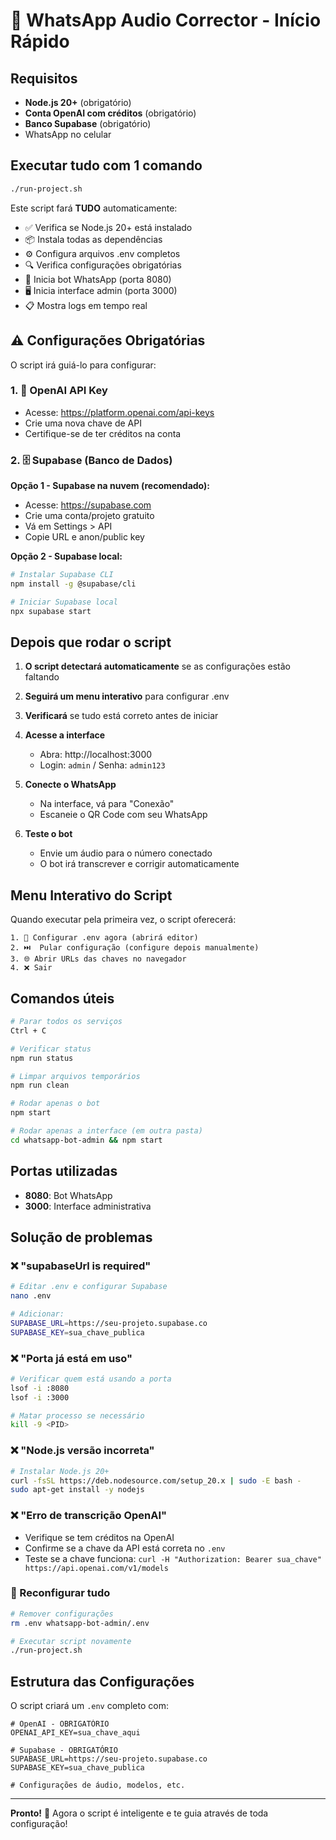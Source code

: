 # 🚀 WhatsApp Audio Corrector - Início Rápido

## Requisitos
- **Node.js 20+** (obrigatório)
- **Conta OpenAI com créditos** (obrigatório)
- **Banco Supabase** (obrigatório)
- WhatsApp no celular

## Executar tudo com 1 comando

```bash
./run-project.sh
```

Este script fará **TUDO** automaticamente:
- ✅ Verifica se Node.js 20+ está instalado
- 📦 Instala todas as dependências 
- ⚙️ Configura arquivos .env completos
- 🔍 Verifica configurações obrigatórias
- 🚀 Inicia bot WhatsApp (porta 8080)
- 🖥️ Inicia interface admin (porta 3000)
- 📋 Mostra logs em tempo real

## ⚠️ Configurações Obrigatórias

O script irá guiá-lo para configurar:

### 1. 🔑 OpenAI API Key
- Acesse: https://platform.openai.com/api-keys
- Crie uma nova chave de API
- Certifique-se de ter créditos na conta

### 2. 🗄️ Supabase (Banco de Dados)

**Opção 1 - Supabase na nuvem (recomendado):**
- Acesse: https://supabase.com
- Crie uma conta/projeto gratuito
- Vá em Settings > API
- Copie URL e anon/public key

**Opção 2 - Supabase local:**
```bash
# Instalar Supabase CLI
npm install -g @supabase/cli

# Iniciar Supabase local
npx supabase start
```

## Depois que rodar o script

1. **O script detectará automaticamente** se as configurações estão faltando
2. **Seguirá um menu interativo** para configurar .env
3. **Verificará** se tudo está correto antes de iniciar

4. **Acesse a interface**
   - Abra: http://localhost:3000
   - Login: `admin` / Senha: `admin123`

5. **Conecte o WhatsApp**
   - Na interface, vá para "Conexão"
   - Escaneie o QR Code com seu WhatsApp

6. **Teste o bot**
   - Envie um áudio para o número conectado
   - O bot irá transcrever e corrigir automaticamente

## Menu Interativo do Script

Quando executar pela primeira vez, o script oferecerá:

```
1. 🔧 Configurar .env agora (abrirá editor)
2. ⏭️  Pular configuração (configure depois manualmente)
3. 🌐 Abrir URLs das chaves no navegador
4. ❌ Sair
```

## Comandos úteis

```bash
# Parar todos os serviços
Ctrl + C

# Verificar status
npm run status

# Limpar arquivos temporários  
npm run clean

# Rodar apenas o bot
npm start

# Rodar apenas a interface (em outra pasta)
cd whatsapp-bot-admin && npm start
```

## Portas utilizadas
- **8080**: Bot WhatsApp
- **3000**: Interface administrativa

## Solução de problemas

### ❌ "supabaseUrl is required"
```bash
# Editar .env e configurar Supabase
nano .env

# Adicionar:
SUPABASE_URL=https://seu-projeto.supabase.co
SUPABASE_KEY=sua_chave_publica
```

### ❌ "Porta já está em uso"
```bash
# Verificar quem está usando a porta
lsof -i :8080
lsof -i :3000

# Matar processo se necessário
kill -9 <PID>
```

### ❌ "Node.js versão incorreta"
```bash
# Instalar Node.js 20+
curl -fsSL https://deb.nodesource.com/setup_20.x | sudo -E bash -
sudo apt-get install -y nodejs
```

### ❌ "Erro de transcrição OpenAI"
- Verifique se tem créditos na OpenAI
- Confirme se a chave da API está correta no `.env`
- Teste se a chave funciona: `curl -H "Authorization: Bearer sua_chave" https://api.openai.com/v1/models`

### 🔄 Reconfigurar tudo
```bash
# Remover configurações
rm .env whatsapp-bot-admin/.env

# Executar script novamente
./run-project.sh
```

## Estrutura das Configurações

O script criará um `.env` completo com:

```env
# OpenAI - OBRIGATÓRIO
OPENAI_API_KEY=sua_chave_aqui

# Supabase - OBRIGATÓRIO  
SUPABASE_URL=https://seu-projeto.supabase.co
SUPABASE_KEY=sua_chave_publica

# Configurações de áudio, modelos, etc.
```

---

**Pronto!** 🎉 Agora o script é inteligente e te guia através de toda configuração! 
